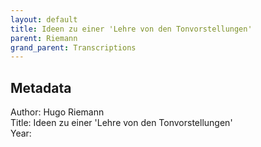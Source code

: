 ```yaml
---
layout: default
title: Ideen zu einer 'Lehre von den Tonvorstellungen'
parent: Riemann
grand_parent: Transcriptions
---
```


## Metadata
Author: Hugo Riemann   
Title: Ideen zu einer 'Lehre von den Tonvorstellungen'  
Year: